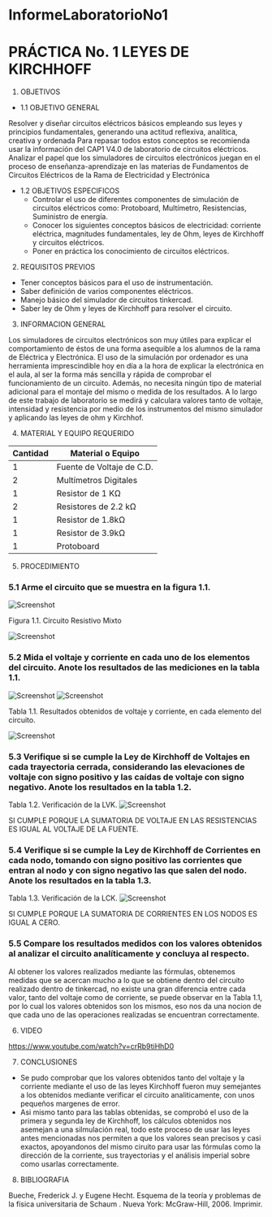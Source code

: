 InformeLaboratorioNo1
==========================
# PRÁCTICA No. 1 LEYES DE KIRCHHOFF
1. OBJETIVOS
* 1.1 OBJETIVO GENERAL

Resolver y diseñar circuitos eléctricos básicos empleando sus leyes y principios fundamentales, generando una actitud reflexiva, analítica, creativa y ordenada 
Para repasar todos estos conceptos se recomienda usar la información del CAP1 V4.0 de laboratorio de circuitos eléctricos. Analizar el papel que los simuladores de circuitos electrónicos juegan en el proceso de enseñanza-aprendizaje en las materias de Fundamentos de Circuitos Eléctricos de la Rama de Electricidad y Electrónica

* 1.2 OBJETIVOS ESPECIFICOS
  * Controlar el uso de diferentes componentes de simulación de circuitos eléctricos como: Protoboard, Multímetro, Resistencias, Suministro de energía.
  * Conocer los siguientes conceptos básicos de electricidad: corriente eléctrica, magnitudes fundamentales, ley de Ohm, leyes de Kirchhoff y circuitos eléctricos.
  * Poner en práctica los conocimiento de circuitos eléctricos.

2. REQUISITOS PREVIOS
  * Tener conceptos  básicos para el uso  de instrumentación. 
  * Saber definición de varios componentes eléctricos. 
  * Manejo básico del simulador de circuitos tinkercad.
  * Saber ley de Ohm y leyes de Kirchhoff para resolver el circuito. 
	
3. INFORMACION GENERAL 

Los simuladores de circuitos electrónicos son muy útiles para explicar el comportamiento de éstos de una forma asequible a los alumnos de la rama de Eléctrica y Electrónica.
El uso de la simulación por ordenador es una herramienta imprescindible hoy en día a la hora de explicar la electrónica en el aula, al ser la forma más sencilla y rápida de comprobar el funcionamiento de un circuito. Además, no necesita ningún tipo de material adicional para el montaje del mismo o medida de los resultados. A lo largo de este trabajo de laboratorio se medirá y calculara valores tanto de voltaje, intensidad y resistencia por medio de los instrumentos del mismo simulador y aplicando las leyes de ohm y Kirchhof.

4. MATERIAL Y EQUIPO REQUERIDO

| Cantidad | Material o Equipo | 
| --------- | --------- | 
| 1 | Fuente de Voltaje de C.D. | 
| 2 | Multímetros Digitales | 
| 1 | Resistor de 1 KΩ |
| 2 | Resistores de 2.2 kΩ | 
| 1 | Resistor de 1.8kΩ | 
| 1 | Resistor de 3.9kΩ | 
| 1 | Protoboard | 

5. PROCEDIMIENTO

### 5.1 Arme el circuito que se muestra en la figura 1.1.

 ![Screenshot](LaboratorioNo1/Circuito1.jpg)
 
Figura 1.1. Circuito Resistivo Mixto

 ![Screenshot](LaboratorioNo1/circuito.jpg)
 
### 5.2 Mida el voltaje y corriente en cada uno de los elementos del circuito. Anote los resultados de las mediciones en la tabla 1.1.
![Screenshot](LaboratorioNo1/imagen1.jpg)
![Screenshot](LaboratorioNo1/imagen2.jpg)

Tabla 1.1. Resultados obtenidos de voltaje y corriente, en cada elemento del circuito.

![Screenshot](LaboratorioNo1/tabla1.jpg)
 
### 5.3 Verifique si se cumple la Ley de Kirchhoff de Voltajes en cada trayectoria cerrada, considerando  las  elevaciones  de  voltaje  con  signo  positivo  y  las caídas  de  voltaje  con signo negativo. Anote los resultados en la tabla 1.2.
 
Tabla 1.2. Verificación de la LVK.
![Screenshot](LaboratorioNo1/tabla2.jpg)

SI CUMPLE PORQUE LA SUMATORIA DE VOLTAJE EN LAS RESISTENCIAS ES IGUAL AL VOLTAJE DE LA FUENTE.
 
### 5.4 Verifique si se cumple la Ley de Kirchhoff de Corrientes en cada nodo, tomando con signo positivo las corrientes que entran al nodo y con signo negativo las que salen del nodo. Anote los resultados en la tabla 1.3.
 
Tabla 1.3. Verificación de la LCK.
![Screenshot](LaboratorioNo1/tabla3.jpg)

SI CUMPLE PORQUE LA SUMATORIA DE CORRIENTES EN LOS NODOS ES IGUAL A CERO.
 
### 5.5 Compare los resultados medidos con los valores obtenidos al analizar el circuito analíticamente y concluya al respecto.

Al obtener los valores realizados mediante las fórmulas, obtenemos medidas que se acercan mucho a lo que se obtiene dentro del circuito realizado dentro de tinkercad, no existe una gran diferencia entre cada valor, tanto del voltaje como de corriente, se puede observar en la Tabla 1.1, por lo cual los valores obtenidos son los mismos, eso nos da una nocion de que cada uno de las operaciones realizadas se encuentran correctamente.


6. VIDEO

https://www.youtube.com/watch?v=crRb9tiHhD0


7. CONCLUSIONES

  - Se pudo comprobar que los valores obtenidos tanto del voltaje y la corriente mediante el uso de las leyes Kirchhoff fueron muy semejantes a los obtenidos mediante verificar el circuito analiticamente, con unos pequeños margenes de error.
  - Asi mismo tanto para las tablas obtenidas, se comprobó el uso de la primera y segunda ley de Kirchhoff, los cálculos obtenidos nos asemejan a una silmulación real, todo este proceso de usar las leyes antes mencionadas nos permiten a que los valores sean precisos y casi exactos, apoyandonos del mismo ciruito para usar las fórmulas como la dirección de la corriente, sus trayectorias y el análisis imperial sobre como usarlas correctamente.

8. BIBLIOGRAFIA

Bueche, Frederick J. y Eugene Hecht. Esquema de la teoría y problemas de la física universitaria de Schaum . Nueva York: McGraw-Hill, 2006. Imprimir.
